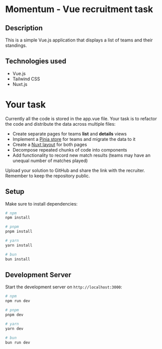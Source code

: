 # Momentum - Vue recruitment task

## Description

This is a simple Vue.js application that displays a list of teams and their standings.

## Technologies used

- Vue.js
- Tailwind CSS
- Nuxt.js

# Your task

Currently all the code is stored in the app.vue file.
Your task is to refactor the code and distribute the data across multiple files:

- Create separate pages for teams **list** and **details** views
- Implement a [Pinia store](https://pinia.vuejs.org/core-concepts/) for teams and migrate the data to it
- Create a [Nuxt layout](https://nuxt.com/docs/guide/directory-structure/layouts) for both pages
- Decompose repeated chunks of code into components
- Add functionality to record new match results (teams may have an unequal number of matches played)

Upload your solution to GitHub and share the link with the recruiter. Remember to keep the repository public.

## Setup

Make sure to install dependencies:

```bash
# npm
npm install

# pnpm
pnpm install

# yarn
yarn install

# bun
bun install
```

## Development Server

Start the development server on `http://localhost:3000`:

```bash
# npm
npm run dev

# pnpm
pnpm dev

# yarn
yarn dev

# bun
bun run dev
```
